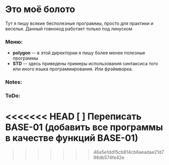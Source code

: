 # Это моё болото

Тут я пишу всякие бесполезные программы, просто для практики и веселья.
Данный говнокод работает только под линуском

### Меню:
  * **polygon** -- в этой директории я пишу более менее полезные программы  
  * **STD** -- здесь приведены примеры использования синтаксиса того или иного языка программирования. Или фрэймворка.  

### Notes:

### ToDo:
<<<<<<< HEAD
    [ ] Переписать BASE-01 (добавить все программы в качестве функций BASE-01)
=======
>>>>>>> 46a5e1dd15cb814cb6aeadae21d798db574fe42e
